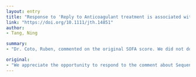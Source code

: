 ```yaml
---
layout: entry
title: "Response to 'Reply to Anticoagulant treatment is associated with decreased mortality in severe coronavirus disease 2019 patients with coagulopathy'"
link: "https://doi.org/10.1111/jth.14851"
author:
- Tang, Ning

summary:
- "Dr. Coto, Ruben, commented on the original SOFA score. We did not double-count the thrombopenia for sepsis-induced coagulopathy score [2] in practice. It's an obvious repetitive item in practice, it's a repetitive item. But we did not count the original score in practice; it isn't a repeatable SIC. Dr Coto's comment about the score was a remark."

original:
- "We appreciate the opportunity to respond to the comment about Sequential Organ Failure Assessment (SOFA) score by Dr. Coto, Ruben. We admit that we misquoted the original SOFA score including six items [1] in our paper. But we did not double-count the thrombopenia for sepsis-induced coagulopathy (SIC) score [2] in practice, it's an obvious repetitive item."
---
```


